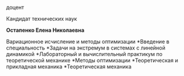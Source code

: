 доцент

Кандидат технических наук

**Остапенко Елена Николаевна**

Вариационное исчисление и методы оптимизации
	*Введение в специальность
	*Задачи на экстремум в системах с линейной динамикой
	*Лабораторный и вычислительный практикум по теоретической механике
	*Методы оптимизации
	*Теоретическая и прикладная механика
	*Теоретическая механика